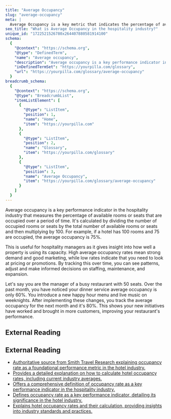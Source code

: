```yaml
---
title: "Average Occupancy"
slug: "average-occupancy"
meta: |
  Average Occupancy is a key metric that indicates the percentage of available rooms sold over a specific period, helping assess a hotel's capacity utilisation and market demand.
seo_title: "What is Average Occupancy in the hospitality industry?"
unique_id: "1722521526780x264407880581914100"
schema:
  {
    "@context": "https://schema.org",
    "@type": "DefinedTerm",
    "name": "Average occupancy",
    "description": "Average occupancy is a key performance indicator in the hospitality industry that measures the percentage of available rooms or seats occupied over a period of time, calculated by dividing the number of occupied rooms or seats by the total number available and multiplying by 100.",
    "inDefinedTermSet": "https://yourpilla.com/glossary",
    "url": "https://yourpilla.com/glossary/average-occupancy"
  }
breadcrumb_schema:
  {
    "@context": "https://schema.org",
    "@type": "BreadcrumbList",
    "itemListElement": [
      {
        "@type": "ListItem",
        "position": 1,
        "name": "Home",
        "item": "https://yourpilla.com"
      },
      {
        "@type": "ListItem",
        "position": 2,
        "name": "Glossary",
        "item": "https://yourpilla.com/glossary"
      },
      {
        "@type": "ListItem",
        "position": 3,
        "name": "Average Occupancy",
        "item": "https://yourpilla.com/glossary/average-occupancy"
      }
    ]
  }
---
```


Average occupancy is a key performance indicator in the hospitality industry that measures the percentage of available rooms or seats that are occupied over a period of time. It's calculated by dividing the number of occupied rooms or seats by the total number of available rooms or seats and then multiplying by 100. For example, if a hotel has 100 rooms and 75 are occupied, the average occupancy is 75%.

This is useful for hospitality managers as it gives insight into how well a property is using its capacity. High average occupancy rates mean strong demand and good marketing, while low rates indicate that you need to look at pricing or promotions. By tracking this over time, you can see patterns, adjust and make informed decisions on staffing, maintenance, and expansion.

Let's say you are the manager of a busy restaurant with 50 seats. Over the past month, you have noticed your dinner service average occupancy is only 60%. You introduce a new happy hour menu and live music on weeknights. After implementing these changes, you track the average occupancy for the next month and it's 80%. This shows your new initiatives have worked and brought in more customers, improving your restaurant's performance.

## External Reading



## External Reading

*   [Authoritative source from Smith Travel Research explaining occupancy rate as a foundational performance metric in the hotel industry.](https://str.com/data-insights-blog/what-is-occupancy-rate)
*   [Provides a detailed explanation on how to calculate hotel occupancy rates, including current industry averages.](https://www.siteminder.com/calculate-your-occupancy-rate/)
*   [Offers a comprehensive definition of occupancy rate as a key performance indicator in the hospitality industry.](https://www.xotels.com/en/glossary/occupancy-rate)
*   [Defines occupancy rate as a key performance indicator, detailing its significance in the hotel industry.](https://fhahoreca.com/glossary/occupancy-rate/)
*   [Explains hotel occupancy rates and their calculation, providing insights into industry standards and practices.](https://www.mews.com/en/blog/hotel-occupancy-rates)